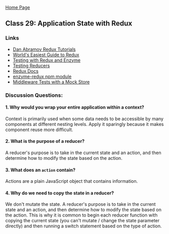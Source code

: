 [Home Page](https://sueduclos.github.io/reading-notes/)

## Class 29: Application State with Redux

### Links

- [Dan Abramov Redux Tutorials](https://egghead.io/courses/getting-started-with-redux) 
- [World's Easiest Guide to Redux](https://medium.freecodecamp.org/understanding-redux-the-worlds-easiest-guide-to-beginning-redux-c695f45546f6) 
- [Testing with Redux and Enzyme](https://medium.com/netscape/testing-a-react-redux-app-using-jest-and-enzyme-b349324803a9) 
- [Testing Reducers](https://medium.com/@netxm/testing-redux-reducers-with-jest-6653abbfe3e1) 
- [Redux Docs](https://redux.js.org/)                          
- [enzyme-redux npm module](https://www.npmjs.com/package/enzyme-redux) 
- [Middleware Tests with a Mock Store](https://gist.github.com/johncokos/4902683c8e33ed38fb2ba066b8764831) 
                                              

### Discussion Questions:

#### 1. Why would you wrap your entire application within a context?
Context is primarily used when some data needs to be accessible by many components at different nesting levels. Apply it sparingly because it makes component reuse more difficult.

#### 2. What is the purpose of a reducer?
A reducer's purpose is to take in the current state and an action, and then determine how to modify the state based on the action.

#### 3. What does an `action` contain?
 Actions are a plain JavaScript object that contains information.

#### 4. Why do we need to copy the state in a reducer? 
We don't mutate the state. A reducer's purpose is to take in the current state and an action, and then determine how to modify the state based on the action. This is why it is common to begin each reducer function with copying the current state (you can't mutate / change the state parameter directly) and then running a switch statement based on the type of action. 
